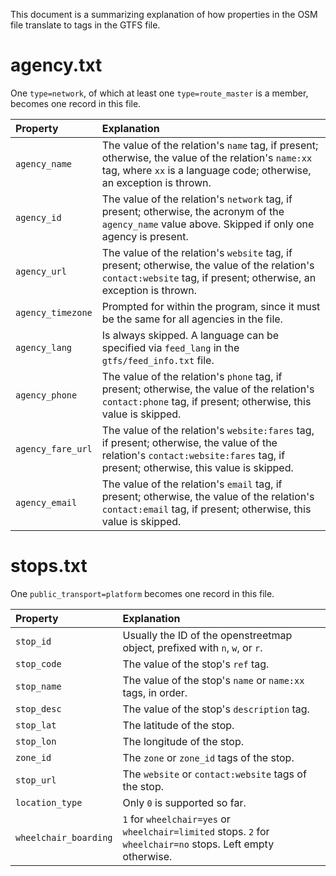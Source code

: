 This document is a summarizing explanation of how properties in the OSM file translate to tags in the GTFS file.

# agency.txt
One `type=network`, of which at least one `type=route_master` is a member, becomes one record in this file.

|Property|Explanation|
|:-|:-|
|`agency_name`|The value of the relation's `name` tag, if present; otherwise, the value of the relation's `name:xx` tag, where `xx` is a language code; otherwise, an exception is thrown.|
|`agency_id`|The value of the relation's `network` tag, if present; otherwise, the acronym of the `agency_name` value above. Skipped if only one agency is present.|
|`agency_url`|The value of the relation's `website` tag, if present; otherwise, the value of the relation's `contact:website` tag, if present; otherwise, an exception is thrown.|
|`agency_timezone`|Prompted for within the program, since it must be the same for all agencies in the file.|
|`agency_lang`|Is always skipped. A language can be specified via `feed_lang` in the `gtfs/feed_info.txt` file.|
|`agency_phone`|The value of the relation's `phone` tag, if present; otherwise, the value of the relation's `contact:phone` tag, if present; otherwise, this value is skipped.|
|`agency_fare_url`|The value of the relation's `website:fares` tag, if present; otherwise, the value of the relation's `contact:website:fares` tag, if present; otherwise, this value is skipped.|
|`agency_email`|The value of the relation's `email` tag, if present; otherwise, the value of the relation's `contact:email` tag, if present; otherwise, this value is skipped.|

# stops.txt
One `public_transport=platform` becomes one record in this file.

|Property|Explanation|
|:-|:-|
|`stop_id`|Usually the ID of the openstreetmap object, prefixed with `n`, `w`, or `r`.|
|`stop_code`|The value of the stop's `ref` tag.|
|`stop_name`|The value of the stop's `name` or `name:xx` tags, in order.|
|`stop_desc`|The value of the stop's `description` tag.|
|`stop_lat`|The latitude of the stop.|
|`stop_lon`|The longitude of the stop.|
|`zone_id`|The `zone` or `zone_id` tags of the stop.|
|`stop_url`|The `website` or `contact:website` tags of the stop.|
|`location_type`|Only `0` is supported so far.|
|`wheelchair_boarding`|`1` for `wheelchair=yes` or `wheelchair=limited` stops. `2` for `wheelchair=no` stops. Left empty otherwise.|